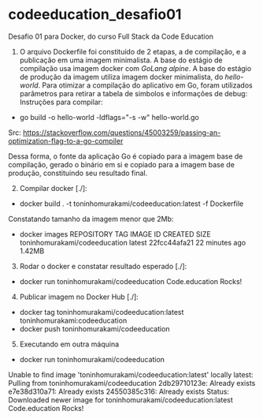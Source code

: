 # codeeducation_desafio01
Desafio 01 para Docker, do curso Full Stack da Code Education

1) O arquivo Dockerfile foi constituído de 2 etapas, a de compilação, e a publicação em uma imagem minimalista. 
A base do estágio de compilação usa imagem docker com *GoLang alpine*.
A base do estágio de produção da imagem utiliza imagem docker minimalista, do *hello-world*.
Para otimizar a compilação do aplicativo em Go, foram utilizados parâmetros para retirar a tabela de simbolos e informações de debug:
Instruções para compilar:
- go build -o hello-world -ldflags="-s -w" hello-world.go

Src: https://stackoverflow.com/questions/45003259/passing-an-optimization-flag-to-a-go-compiler

Dessa forma, o fonte da aplicação Go é copiado para a imagem base de compilação, gerado o binário em si e copiado para a imagem base de produção, constituindo seu resultado final.

2) Compilar docker [./]:
- docker build . -t toninhomurakami/codeeducation:latest -f Dockerfile

Constatando tamanho da imagem menor que 2Mb:
- docker images
REPOSITORY                      TAG       IMAGE ID       CREATED          SIZE
toninhomurakami/codeeducation   latest    22fcc44afa21   22 minutes ago   1.42MB

3) Rodar o docker e constatar resultado esperado [./]:
- docker run toninhomurakami/codeeducation
Code.education Rocks!

4) Publicar imagem no Docker Hub [./]:
- docker tag toninhomurakami/codeeducation:latest toninhomurakami:codeeducation
- docker push toninhomurakami/codeeducation


5) Executando em outra máquina
- docker run toninhomurakami/codeeducation

Unable to find image 'toninhomurakami/codeeducation:latest' locally
latest: Pulling from toninhomurakami/codeeducation
2db29710123e: Already exists
e7e38d310a71: Already exists
24550385c316: Already exists
Status: Downloaded newer image for toninhomurakami/codeeducation:latest
Code.education Rocks!